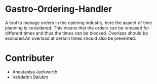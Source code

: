 # Gastro-Ordering-Handler
A tool to manage orders in the catering industry, here the aspect of time planning is considered. This means that the orders can be released for different times and thus the times can be blocked. Overlaps should be excluded.An overload at certain times should also be prevented.

# Contributer
* Anastasiya Jackwerth 
* Vahdettin Balukm
